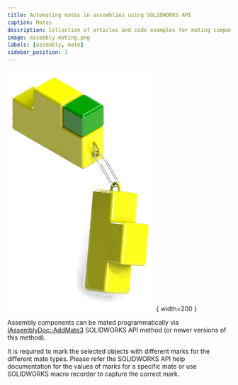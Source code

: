 ```yaml
---
title: Automating mates in assemblies using SOLIDWORKS API
caption: Mates
description: Collection of articles and code examples for mating components in the assembly
image: assembly-mating.png
labels: [assembly, mate]
sidebar_position: 1
---
```

![Mating assembly components via API](assembly-mating.png){ width=200 }

Assembly components can be mated programmatically via [IAssemblyDoc::AddMate3](https://help.solidworks.com/2012/english/api/sldworksapi/SOLIDWORKS.Interop.sldworks~SOLIDWORKS.Interop.sldworks.IAssemblyDoc~AddMate3.html) SOLIDWORKS API method (or newer versions of this method).

It is required to mark the selected objects with different marks for the different mate types. Please refer the SOLIDWORKS API help documentation for the values of marks for a specific mate or use SOLIDWORKS macro recorder to capture the correct mark.
